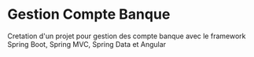 # Gestion Compte Banque
Cretation d'un projet pour gestion des compte banque avec le framework Spring Boot, Spring MVC, Spring Data et Angular
